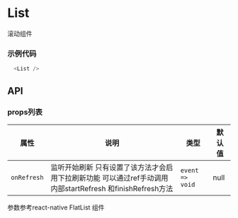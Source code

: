 # List

滚动组件

### 示例代码

```javascript
  <List />
```

## API

### props列表
属性 | 说明 | 类型 | 默认值
----|------|-----|-----------
| `onRefresh` | 监听开始刷新 只有设置了该方法才会启用下拉刷新功能 可以通过ref手动调用内部startRefresh 和finishRefresh方法 | `event => void` | null |

参数参考react-native FlatList 组件
